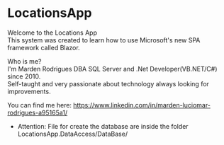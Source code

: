 # LocationsApp

Welcome to the Locations App <br/>
This system was created to learn how to use Microsoft's new SPA framework called Blazor.

Who is me? <br/>
I'm Marden Rodrigues DBA SQL Server and .Net Developer(VB.NET/C#) since 2010.<br/>
Self-taught and very passionate about technology always looking for improvements.

You can find me here: https://www.linkedin.com/in/marden-luciomar-rodrigues-a95165a1/

* Attention: File for create the database are inside the folder LocationsApp.DataAccess/DataBase/

